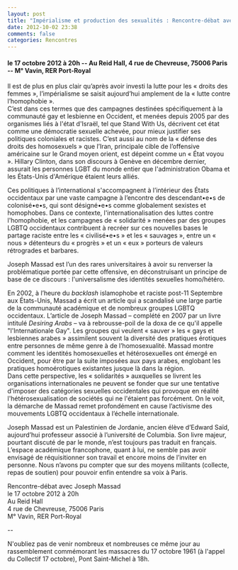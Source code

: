 ```yaml
---
layout: post
title: "Impérialisme et production des sexualités : Rencontre-débat avec Joseph Massad"
date: 2012-10-02 23:38
comments: false
categories: Rencontres
---
```


#### le 17 octobre 2012 à 20h -- Au Reid Hall, 4 rue de Chevreuse, 75006 Paris -- M° Vavin, RER Port-Royal

Il est de plus en plus clair qu’après avoir investi la lutte pour les « droits des femmes », l’impérialisme se saisit aujourd’hui amplement de la « lutte contre l’homophobie ».  
C’est dans ces termes que des campagnes destinées spécifiquement à la communauté gay et lesbienne en Occident, et menées depuis 2005 par des organismes liés à l'état d'Israël, tel que Stand With Us, décrivent cet état comme une démocratie sexuelle achevée, pour mieux justifier ses politiques coloniales et racistes. C’est aussi au nom de la « défense des droits des homosexuels » que l’Iran, principale cible de l’offensive américaine sur le Grand moyen orient, est dépeint comme un « État voyou ». Hillary Clinton, dans son discours à Genève en décembre dernier, assurait les personnes LGBT du monde entier que l'administration Obama et les États-Unis d'Amérique étaient leurs alliés. 

Ces politiques à l’international s'accompagnent à l’intérieur des États occidentaux par une vaste campagne à l’encontre des descendant•e•s de colonisé•e•s, qui sont désigné•e•s comme globalement sexistes et homophobes. Dans ce contexte, l'internationalisation des luttes contre l'homophobie, et les campagnes  de « solidarité » menées par des groupes LGBTQ occidentaux contribuent à recréer sur ces nouvelles bases le partage raciste entre les « civilisé•e•s » et les « sauvages », entre un « nous » détenteurs du « progrès » et un « eux » porteurs de valeurs rétrogrades et barbares.

Joseph Massad est l’un des rares universitaires à avoir su renverser la problématique portée par cette offensive, en déconstruisant un principe de base de ce discours : l'universalisme des identités sexuelles homo/hétéro.

En 2002, à l’heure du *backlash* islamophobe et raciste post-11 Septembre aux États-Unis, Massad a écrit un article qui a scandalisé une large partie de la communauté académique et de nombreux groupes LGBTQ occidentaux. L’article de Joseph Massad – complété en 2007 par un livre intitulé *Desiring Arabs* – va à rebrousse-poil de la doxa de ce qu'il appelle "l'Internationale Gay". Les groupes qui veulent « sauver » les « gays et lesbiennes arabes » assimilent souvent  la diversité des pratiques érotiques entre personnes de même genre à de l’homosexualité. Massad montre comment les identités homosexuelles et hétérosexuelles ont émergé en Occident, pour être par la suite imposées aux pays arabes, englobant les pratiques homoérotiques existantes jusque là dans la région.  
Dans cette perspective, les « solidarités » auxquelles se livrent les organisations internationales ne peuvent se fonder que sur une tentative d'imposer des catégories sexuelles occidentales qui provoque en réalité l'hétérosexualisation de sociétés qui ne l'étaient pas forcément. On le voit, la démarche de Massad remet profondément en cause l’activisme des mouvements LGBTQ occidentaux à l’échelle internationale.

Joseph Massad est un Palestinien de Jordanie, ancien élève d’Edward Saïd, aujourd’hui professeur associé à l’université de Columbia. Son livre majeur, pourtant discuté de par le monde, n’est toujours pas traduit en français. L’espace académique francophone, quant à lui, ne semble pas avoir envisagé de réquisitionner son travail et encore moins de l’inviter en personne. Nous n’avons pu compter que sur des moyens militants (collecte, repas de soutien) pour pouvoir enfin entendre sa voix à Paris.

Rencontre-débat avec Joseph Massad  
le 17 octobre 2012 à 20h  
Au Reid Hall  
4 rue de Chevreuse, 75006 Paris  
M° Vavin, RER Port-Royal

--

N'oubliez pas de venir nombreux et nombreuses ce même jour au rassemblement commémorant les massacres du 17 octobre 1961 (à l'appel du Collectif 17 octobre), Pont Saint-Michel à 18h.